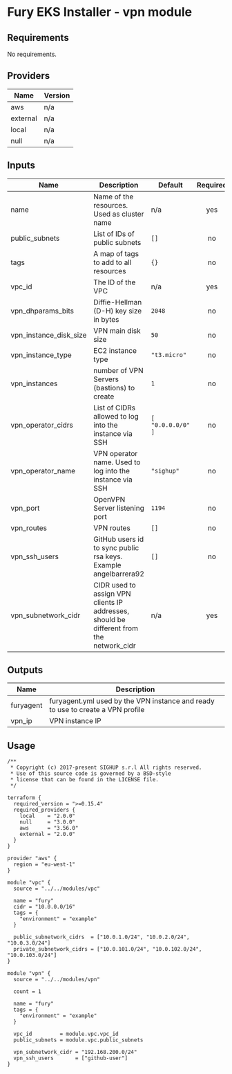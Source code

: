 <!-- BEGIN_TF_DOCS -->

# Fury EKS Installer - vpn module

<!-- <KFD-DOCS> -->

## Requirements

No requirements.

## Providers

| Name | Version |
|------|---------|
| aws | n/a |
| external | n/a |
| local | n/a |
| null | n/a |

## Inputs

| Name | Description | Default | Required |
|------|-------------|---------|:--------:|
| name | Name of the resources. Used as cluster name | n/a | yes |
| public\_subnets | List of IDs of public subnets | `[]` | no |
| tags | A map of tags to add to all resources | `{}` | no |
| vpc\_id | The ID of the VPC | n/a | yes |
| vpn\_dhparams\_bits | Diffie-Hellman (D-H) key size in bytes | `2048` | no |
| vpn\_instance\_disk\_size | VPN main disk size | `50` | no |
| vpn\_instance\_type | EC2 instance type | `"t3.micro"` | no |
| vpn\_instances | number of VPN Servers (bastions) to create | `1` | no |
| vpn\_operator\_cidrs | List of CIDRs allowed to log into the instance via SSH | ```[ "0.0.0.0/0" ]``` | no |
| vpn\_operator\_name | VPN operator name. Used to log into the instance via SSH | `"sighup"` | no |
| vpn\_port | OpenVPN Server listening port | `1194` | no |
| vpn\_routes | VPN routes | `[]` | no |
| vpn\_ssh\_users | GitHub users id to sync public rsa keys. Example angelbarrera92 | `[]` | no |
| vpn\_subnetwork\_cidr | CIDR used to assign VPN clients IP addresses, should be different from the network\_cidr | n/a | yes |

## Outputs

| Name | Description |
|------|-------------|
| furyagent | furyagent.yml used by the VPN instance and ready to use to create a VPN profile |
| vpn\_ip | VPN instance IP |

## Usage

```hcl
/**
 * Copyright (c) 2017-present SIGHUP s.r.l All rights reserved.
 * Use of this source code is governed by a BSD-style
 * license that can be found in the LICENSE file.
 */

terraform {
  required_version = ">=0.15.4"
  required_providers {
    local    = "2.0.0"
    null     = "3.0.0"
    aws      = "3.56.0"
    external = "2.0.0"
  }
}

provider "aws" {
  region = "eu-west-1"
}

module "vpc" {
  source = "../../modules/vpc"

  name = "fury"
  cidr = "10.0.0.0/16"
  tags = {
    "environment" = "example"
  }

  public_subnetwork_cidrs  = ["10.0.1.0/24", "10.0.2.0/24", "10.0.3.0/24"]
  private_subnetwork_cidrs = ["10.0.101.0/24", "10.0.102.0/24", "10.0.103.0/24"]
}

module "vpn" {
  source = "../../modules/vpn"

  count = 1

  name = "fury"
  tags = {
    "environment" = "example"
  }

  vpc_id         = module.vpc.vpc_id
  public_subnets = module.vpc.public_subnets

  vpn_subnetwork_cidr = "192.168.200.0/24"
  vpn_ssh_users       = ["github-user"]
}
```

<!-- </KFD-DOCS> -->
<!-- END_TF_DOCS -->
